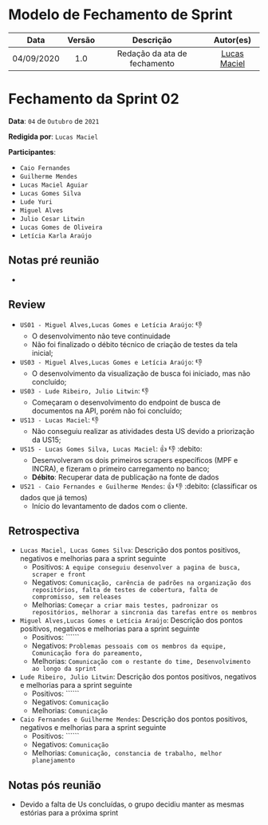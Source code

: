 # Modelo de Fechamento de Sprint

|    Data    | Versão |         Descrição         |           Autor(es)           |
| :--------: | :----: | :-----------------------: | :---------------------------: |
| 04/09/2020 |  1.0   | Redação da ata de fechamento | [Lucas Maciel](https://github.com/Ridersk) |

# Fechamento da Sprint 02

**Data**: ```04``` de ```Outubro``` de ```2021```

**Redigida por**: ```Lucas Maciel```

**Participantes**: 
* ```Caio Fernandes```
* ```Guilherme Mendes```
* ```Lucas Maciel Aguiar```
* ```Lucas Gomes Silva```
* ```Lude Yuri ```
* ```Miguel Alves```
* ```Julio Cesar Litwin```
* ```Lucas Gomes de Oliveira```
* ```Letícia Karla Araújo```

## Notas pré reunião

* 

## Review

* ```US01 - Miguel Alves,Lucas Gomes e Letícia Araújo```: :-1:
    * O desenvolvimento não teve continuidade
    * Não foi finalizado o débito técnico de criação de testes da tela inicial;
* ```US03 - Miguel Alves,Lucas Gomes e Letícia Araújo```: :-1:
    * O desenvolvimento da visualização de busca foi iniciado, mas não concluído;
* ```US03 - Lude Ribeiro, Julio Litwin```: :-1:
    * Começaram o desenvolvimento do endpoint de busca de documentos na API, porém não foi concluído;
* ```US13 - Lucas Maciel```: :-1: 
    * Não conseguiu realizar as atividades desta US devido a priorização da US15;
* ```US15 - Lucas Gomes Silva, Lucas Maciel```: :+1: :-1:  :debito:
    * Desenvolveram os dois primeiros scrapers específicos (MPF e INCRA), e fizeram o primeiro carregamento no banco;
    * **Débito**: Recuperar data de publicação na fonte de dados
* ```US21 - Caio Fernandes e Guilherme Mendes```: :+1: :-1: :debito: (classificar os dados que já temos)
    * Início do levantamento de dados com o cliente.

## Retrospectiva

* ```Lucas Maciel, Lucas Gomes Silva```: Descrição dos pontos positivos, negativos e melhorias para a sprint seguinte
    * Positivos: ```A equipe conseguiu desenvolver a pagina de busca, scraper e front```
    * Negativos: ```Comunicação, carência de padrões na organização dos repositórios, falta de testes de cobertura, falta de compromisso, sem releases```
    * Melhorias: ```Começar a criar mais testes, padronizar os repositórios, melhorar a sincronia das tarefas entre os membros```
* ```Miguel Alves,Lucas Gomes e Letícia Araújo```: Descrição dos pontos positivos, negativos e melhorias para a sprint seguinte
    * Positivos: ``````
    * Negativos: ```Problemas pessoais com os membros da equipe, Comunicação fora do pareamento, ```
    * Melhorias: ```Comunicação com o restante do time, Desenvolvimento ao longo da sprint```
* ```Lude Ribeiro, Julio Litwin```: Descrição dos pontos positivos, negativos e melhorias para a sprint seguinte
    * Positivos: ``````
    * Negativos: ```Comunicação```
    * Melhorias: ```Comunicação```
* ```Caio Fernandes e Guilherme Mendes```: Descrição dos pontos positivos, negativos e melhorias para a sprint seguinte
    * Positivos: ``````
    * Negativos: ```Comunicação```
    * Melhorias: ```Comunicação, constancia de trabalho, melhor planejamento```

## Notas pós reunião

* Devido a falta de Us concluídas, o grupo decidiu manter as mesmas estórias para a próxima sprint
